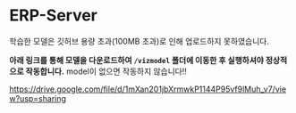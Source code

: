 # ERP-Server


학습한 모델은 깃허브 용량 초과(100MB 초과)로 인해 업로드하지 못하였습니다.


**아래 링크를 통해 모델을 다운로드하여 `/vizmodel` 폴더에 이동한 후 실행하셔야 정상적으로 작동합니다.**
model이 없으면 작동하지 않습니다!!


https://drive.google.com/file/d/1mXan201jbXrmwkP1144P95vf9lMuh_v7/view?usp=sharing
